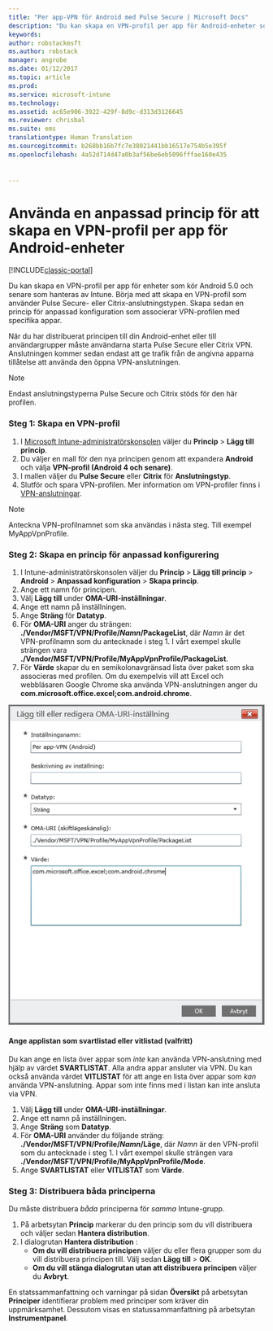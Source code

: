 ```yaml
---
title: "Per app-VPN för Android med Pulse Secure | Microsoft Docs"
description: "Du kan skapa en VPN-profil per app för Android-enheter som hanteras av Intune."
keywords: 
author: robstackmsft
ms.author: robstack
manager: angrobe
ms.date: 01/12/2017
ms.topic: article
ms.prod: 
ms.service: microsoft-intune
ms.technology: 
ms.assetid: ac65e906-3922-429f-8d9c-d313d3126645
ms.reviewer: chrisbal
ms.suite: ems
translationtype: Human Translation
ms.sourcegitcommit: b268bb16b7fc7e38021441bb16517e754b5e395f
ms.openlocfilehash: 4a52d714d47a0b3af56be6eb5096fffae160e435


---
```


# <a name="use-a-custom-policy-to-create-a-per-app-vpn-profile-for-android-devices"></a>Använda en anpassad princip för att skapa en VPN-profil per app för Android-enheter

[!INCLUDE[classic-portal](../includes/classic-portal.md)]

Du kan skapa en VPN-profil per app för enheter som kör Android 5.0 och senare som hanteras av Intune. Börja med att skapa en VPN-profil som använder Pulse Secure- eller Citrix-anslutningstypen. Skapa sedan en princip för anpassad konfiguration som associerar VPN-profilen med specifika appar. 

När du har distribuerat principen till din Android-enhet eller till användargrupper måste användarna starta Pulse Secure eller Citrix VPN. Anslutningen kommer sedan endast att ge trafik från de angivna apparna tillåtelse att använda den öppna VPN-anslutningen.

> [!NOTE]
>
> Endast anslutningstyperna Pulse Secure och Citrix stöds för den här profilen.


### <a name="step-1-create-a-vpn-profile"></a>Steg 1: Skapa en VPN-profil

1. I [Microsoft Intune-administratörskonsolen](https://manage.microsoft.com) väljer du **Princip** > **Lägg till princip**.
2. Du väljer en mall för den nya principen genom att expandera **Android** och välja **VPN-profil (Android 4 och senare)**.
3. I mallen väljer du **Pulse Secure** eller **Citrix** för **Anslutningstyp**.
4. Slutför och spara VPN-profilen. Mer information om VPN-profiler finns i [VPN-anslutningar](../deploy-use/vpn-connections-in-microsoft-intune.md).

> [!NOTE]
>
> Anteckna VPN-profilnamnet som ska användas i nästa steg. Till exempel MyAppVpnProfile.

### <a name="step-2-create-a-custom-configuration-policy"></a>Steg 2: Skapa en princip för anpassad konfigurering

   1. I Intune-administratörskonsolen väljer du **Princip** > **Lägg till princip** > **Android** > **Anpassad konfiguration** > **Skapa princip**.
   2. Ange ett namn för principen.
   3. Välj **Lägg till** under **OMA-URI-inställningar**.
   4. Ange ett namn på inställningen.
   5. Ange **Sträng** för **Datatyp**.
   6. För **OMA-URI** anger du strängen: **./Vendor/MSFT/VPN/Profile/*Namn*/PackageList**, där *Namn* är det VPN-profilnamn som du antecknade i steg 1. I vårt exempel skulle strängen vara **./Vendor/MSFT/VPN/Profile/MyAppVpnProfile/PackageList**.
   7.   För **Värde** skapar du en semikolonavgränsad lista över paket som ska associeras med profilen. Om du exempelvis vill att Excel och webbläsaren Google Chrome ska använda VPN-anslutningen anger du **com.microsoft.office.excel;com.android.chrome**.

![Exempel på VPN-anpassad princip per app för Android](./media/android_per_app_vpn_oma_uri.png)

#### <a name="set-your-app-list-to-blacklist-or-whitelist-optional"></a>Ange applistan som svartlistad eller vitlistad (valfritt)
  Du kan ange en lista över appar som *inte* kan använda VPN-anslutning med hjälp av värdet **SVARTLISTAT**. Alla andra appar ansluter via VPN.
Du kan också använda värdet **VITLISTAT** för att ange en lista över appar som *kan* använda VPN-anslutning. Appar som inte finns med i listan kan inte ansluta via VPN.
  1.    Välj **Lägg till** under **OMA-URI-inställningar**.
  2.    Ange ett namn på inställningen.
  3.    Ange **Sträng** som **Datatyp**.
  4.    För **OMA-URI** använder du följande sträng: **./Vendor/MSFT/VPN/Profile/*Namn*/Läge**, där *Namn* är den VPN-profil som du antecknade i steg 1. I vårt exempel skulle strängen vara **./Vendor/MSFT/VPN/Profile/MyAppVpnProfile/Mode**.
  5.    Ange **SVARTLISTAT** eller **VITLISTAT** som **Värde**.



### <a name="step-3-deploy-both-policies"></a>Steg 3: Distribuera båda principerna

Du måste distribuera *båda* principerna för *samma* Intune-grupp.

1.  På arbetsytan **Princip** markerar du den princip som du vill distribuera och väljer sedan **Hantera distribution**.
2.  I dialogrutan **Hantera distribution** :
    -   **Om du vill distribuera principen** väljer du eller flera grupper som du vill distribuera principen till. Välj sedan **Lägg till** > **OK**.
    -   **Om du vill stänga dialogrutan utan att distribuera principen** väljer du **Avbryt**.

En statssammanfattning och varningar på sidan **Översikt** på arbetsytan **Principer** identifierar problem med principer som kräver din uppmärksamhet. Dessutom visas en statussammanfattning på arbetsytan **Instrumentpanel**.



<!--HONumber=Jan17_HO2-->


